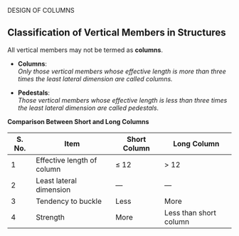 DESIGN OF COLUMNS

## Classification of Vertical Members in Structures

All vertical members may not be termed as **columns**.

- **Columns**:  
  *Only those vertical members whose effective length is more than three times the least lateral dimension are called columns.*

- **Pedestals**:  
  *Those vertical members whose effective length is less than three times the least lateral dimension are called pedestals.*
 
 **Comparison Between Short and Long Columns**

| S. No. | Item                        | Short Column | Long Column               |
|--------|-----------------------------|--------------|---------------------------|
| 1      | Effective length of column  | ≤ 12         | > 12                      |
| 2      | Least lateral dimension     | —            | —                         |
| 3      | Tendency to buckle          | Less         | More                      |
| 4      | Strength                    | More         | Less than short column    |

